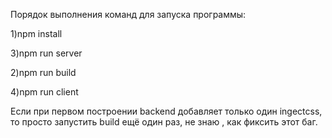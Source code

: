 Порядок выполнения команд для запуска программы:

 1)npm install
 
 3)npm run server
 
 2)npm run build
 
 4)npm run client

Если при первом построении backend добавляет только один ingectcss, то просто запустить build ещё один раз, не знаю , как фиксить этот баг.
